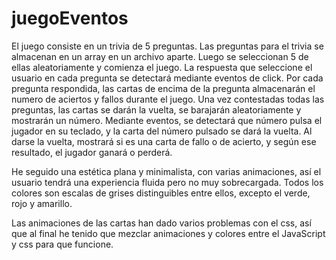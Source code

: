 # juegoEventos
El juego consiste en un trivia de 5 preguntas.
Las preguntas para el trivia se almacenan en un array en un archivo aparte. Luego se seleccionan 5 de ellas aleatoriamente y comienza el juego.
La respuesta que seleccione el usuario en cada pregunta se detectará mediante eventos de click. 
Por cada pregunta respondida, las cartas de encima de la pregunta almacenarán el numero de aciertos y fallos durante el juego.
Una vez contestadas todas las preguntas, las cartas se darán la vuelta, se barajarán aleatoriamente y mostrarán un número. Mediante eventos, se detectará que número pulsa el jugador en su teclado, y la carta del número pulsado se dará la vuelta. Al darse la vuelta, mostrará si es una carta de fallo o de acierto, y según ese resultado, el jugador ganará o perderá.

He seguido una estética plana y minimalista, con varias animaciones, así el usuario tendrá una experiencia fluida pero no muy sobrecargada.
Todos los colores son escalas de grises distinguibles entre ellos, excepto el verde, rojo y amarillo.

Las animaciones de las cartas han dado varios problemas con el css, así que al final he tenido que mezclar animaciones y colores entre el JavaScript y css para que funcione.